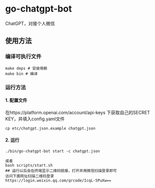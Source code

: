 # go-chatgpt-bot
ChatGPT，对接个人微信

## 使用方法
### 编译可执行文件
```shell
make deps # 安装倚赖
make bin # 编译
```

### 运行方法
#### 1. 配置文件
在https://platform.openai.com/account/api-keys 下获取自己的SECRET KEY，并填入config.yaml文件
```shell
cp etc/chatgpt.json.example chatgpt.json
```
#### 2. 运行
```shell
./bin/go-chatgpt-bot start -c chatgpt.json

或者 
bash scripts/start.sh
## 运行以后会在终端显示二维码链接，打开并用微信扫描登录即可
访问下面网址扫描二维码登录
https://login.weixin.qq.com/qrcode/IcqL-5PuXw==
```

